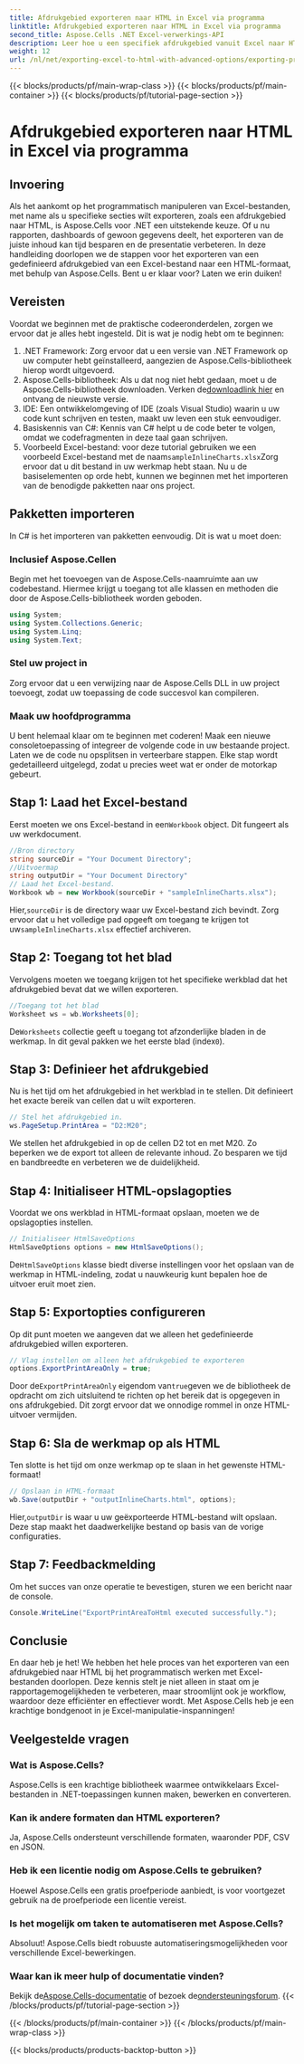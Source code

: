 ```yaml
---
title: Afdrukgebied exporteren naar HTML in Excel via programma
linktitle: Afdrukgebied exporteren naar HTML in Excel via programma
second_title: Aspose.Cells .NET Excel-verwerkings-API
description: Leer hoe u een specifiek afdrukgebied vanuit Excel naar HTML exporteert met Aspose.Cells voor .NET in deze gedetailleerde handleiding. Optimaliseer uw gegevenspresentatie.
weight: 12
url: /nl/net/exporting-excel-to-html-with-advanced-options/exporting-print-area/
---
```


{{< blocks/products/pf/main-wrap-class >}}
{{< blocks/products/pf/main-container >}}
{{< blocks/products/pf/tutorial-page-section >}}

# Afdrukgebied exporteren naar HTML in Excel via programma

## Invoering
Als het aankomt op het programmatisch manipuleren van Excel-bestanden, met name als u specifieke secties wilt exporteren, zoals een afdrukgebied naar HTML, is Aspose.Cells voor .NET een uitstekende keuze. Of u nu rapporten, dashboards of gewoon gegevens deelt, het exporteren van de juiste inhoud kan tijd besparen en de presentatie verbeteren. In deze handleiding doorlopen we de stappen voor het exporteren van een gedefinieerd afdrukgebied van een Excel-bestand naar een HTML-formaat, met behulp van Aspose.Cells. Bent u er klaar voor? Laten we erin duiken!
## Vereisten
Voordat we beginnen met de praktische codeeronderdelen, zorgen we ervoor dat je alles hebt ingesteld. Dit is wat je nodig hebt om te beginnen:
1. .NET Framework: Zorg ervoor dat u een versie van .NET Framework op uw computer hebt geïnstalleerd, aangezien de Aspose.Cells-bibliotheek hierop wordt uitgevoerd.
2.  Aspose.Cells-bibliotheek: Als u dat nog niet hebt gedaan, moet u de Aspose.Cells-bibliotheek downloaden. Verken de[downloadlink hier](https://releases.aspose.com/cells/net/) en ontvang de nieuwste versie.
3. IDE: Een ontwikkelomgeving of IDE (zoals Visual Studio) waarin u uw code kunt schrijven en testen, maakt uw leven een stuk eenvoudiger.
4. Basiskennis van C#: Kennis van C# helpt u de code beter te volgen, omdat we codefragmenten in deze taal gaan schrijven.
5.  Voorbeeld Excel-bestand: voor deze tutorial gebruiken we een voorbeeld Excel-bestand met de naam`sampleInlineCharts.xlsx`Zorg ervoor dat u dit bestand in uw werkmap hebt staan.
Nu u de basiselementen op orde hebt, kunnen we beginnen met het importeren van de benodigde pakketten naar ons project.
## Pakketten importeren
In C# is het importeren van pakketten eenvoudig. Dit is wat u moet doen:
### Inclusief Aspose.Cellen
Begin met het toevoegen van de Aspose.Cells-naamruimte aan uw codebestand. Hiermee krijgt u toegang tot alle klassen en methoden die door de Aspose.Cells-bibliotheek worden geboden.
```csharp
using System;
using System.Collections.Generic;
using System.Linq;
using System.Text;
```
### Stel uw project in
Zorg ervoor dat u een verwijzing naar de Aspose.Cells DLL in uw project toevoegt, zodat uw toepassing de code succesvol kan compileren.
### Maak uw hoofdprogramma
U bent helemaal klaar om te beginnen met coderen! Maak een nieuwe consoletoepassing of integreer de volgende code in uw bestaande project.
Laten we de code nu opsplitsen in verteerbare stappen. Elke stap wordt gedetailleerd uitgelegd, zodat u precies weet wat er onder de motorkap gebeurt.
## Stap 1: Laad het Excel-bestand
 Eerst moeten we ons Excel-bestand in een`Workbook` object. Dit fungeert als uw werkdocument.
```csharp
//Bron directory
string sourceDir = "Your Document Directory";
//Uitvoermap
string outputDir = "Your Document Directory"
// Laad het Excel-bestand.
Workbook wb = new Workbook(sourceDir + "sampleInlineCharts.xlsx");
```
 Hier,`sourceDir` is de directory waar uw Excel-bestand zich bevindt. Zorg ervoor dat u het volledige pad opgeeft om toegang te krijgen tot uw`sampleInlineCharts.xlsx` effectief archiveren.
## Stap 2: Toegang tot het blad
Vervolgens moeten we toegang krijgen tot het specifieke werkblad dat het afdrukgebied bevat dat we willen exporteren.
```csharp
//Toegang tot het blad
Worksheet ws = wb.Worksheets[0];
```
 De`Worksheets` collectie geeft u toegang tot afzonderlijke bladen in de werkmap. In dit geval pakken we het eerste blad (index`0`). 
## Stap 3: Definieer het afdrukgebied
Nu is het tijd om het afdrukgebied in het werkblad in te stellen. Dit definieert het exacte bereik van cellen dat u wilt exporteren.
```csharp
// Stel het afdrukgebied in.
ws.PageSetup.PrintArea = "D2:M20";
```
We stellen het afdrukgebied in op de cellen D2 tot en met M20. Zo beperken we de export tot alleen de relevante inhoud. Zo besparen we tijd en bandbreedte en verbeteren we de duidelijkheid.
## Stap 4: Initialiseer HTML-opslagopties
Voordat we ons werkblad in HTML-formaat opslaan, moeten we de opslagopties instellen.
```csharp
// Initialiseer HtmlSaveOptions
HtmlSaveOptions options = new HtmlSaveOptions();
```
 De`HtmlSaveOptions` klasse biedt diverse instellingen voor het opslaan van de werkmap in HTML-indeling, zodat u nauwkeurig kunt bepalen hoe de uitvoer eruit moet zien.
## Stap 5: Exportopties configureren
Op dit punt moeten we aangeven dat we alleen het gedefinieerde afdrukgebied willen exporteren.
```csharp
// Vlag instellen om alleen het afdrukgebied te exporteren
options.ExportPrintAreaOnly = true;
```
 Door de`ExportPrintAreaOnly` eigendom van`true`geven we de bibliotheek de opdracht om zich uitsluitend te richten op het bereik dat is opgegeven in ons afdrukgebied. Dit zorgt ervoor dat we onnodige rommel in onze HTML-uitvoer vermijden.
## Stap 6: Sla de werkmap op als HTML
Ten slotte is het tijd om onze werkmap op te slaan in het gewenste HTML-formaat!
```csharp
// Opslaan in HTML-formaat
wb.Save(outputDir + "outputInlineCharts.html", options);
```
 Hier,`outputDir` is waar u uw geëxporteerde HTML-bestand wilt opslaan. Deze stap maakt het daadwerkelijke bestand op basis van de vorige configuraties.
## Stap 7: Feedbackmelding
Om het succes van onze operatie te bevestigen, sturen we een bericht naar de console.
```csharp
Console.WriteLine("ExportPrintAreaToHtml executed successfully.");
```
## Conclusie
En daar heb je het! We hebben het hele proces van het exporteren van een afdrukgebied naar HTML bij het programmatisch werken met Excel-bestanden doorlopen. Deze kennis stelt je niet alleen in staat om je rapportagemogelijkheden te verbeteren, maar stroomlijnt ook je workflow, waardoor deze efficiënter en effectiever wordt. Met Aspose.Cells heb je een krachtige bondgenoot in je Excel-manipulatie-inspanningen!
## Veelgestelde vragen
### Wat is Aspose.Cells?
Aspose.Cells is een krachtige bibliotheek waarmee ontwikkelaars Excel-bestanden in .NET-toepassingen kunnen maken, bewerken en converteren.
### Kan ik andere formaten dan HTML exporteren?
Ja, Aspose.Cells ondersteunt verschillende formaten, waaronder PDF, CSV en JSON.
### Heb ik een licentie nodig om Aspose.Cells te gebruiken?
Hoewel Aspose.Cells een gratis proefperiode aanbiedt, is voor voortgezet gebruik na de proefperiode een licentie vereist.
### Is het mogelijk om taken te automatiseren met Aspose.Cells?
Absoluut! Aspose.Cells biedt robuuste automatiseringsmogelijkheden voor verschillende Excel-bewerkingen.
### Waar kan ik meer hulp of documentatie vinden?
 Bekijk de[Aspose.Cells-documentatie](https://reference.aspose.com/cells/net/) of bezoek de[ondersteuningsforum](https://forum.aspose.com/c/cells/9).
{{< /blocks/products/pf/tutorial-page-section >}}

{{< /blocks/products/pf/main-container >}}
{{< /blocks/products/pf/main-wrap-class >}}

{{< blocks/products/products-backtop-button >}}
